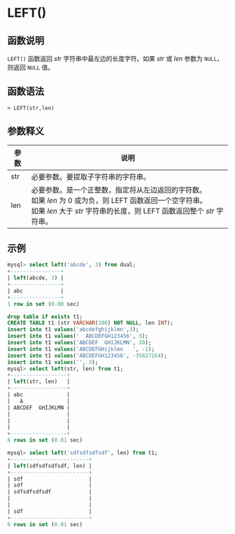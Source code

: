 # **LEFT()**

## **函数说明**

`LEFT()` 函数返回 *str* 字符串中最左边的长度字符。如果 *str* 或 *len* 参数为 `NULL`，则返回 `NULL` 值。

## **函数语法**

```
> LEFT(str,len)
```

## **参数释义**

|  参数   | 说明  |
|  ----  | ----  |
| str | 必要参数。要提取子字符串的字符串。|
| len | 必要参数。是一个正整数，指定将从左边返回的字符数。<br>如果 *len* 为 0 或为负，则 LEFT 函数返回一个空字符串。<br>如果 *len* 大于 *str* 字符串的长度，则 LEFT 函数返回整个 *str* 字符串。|

## **示例**

```SQL
mysql> select left('abcde', 3) from dual;
+----------------+
| left(abcde, 3) |
+----------------+
| abc            |
+----------------+
1 row in set (0.00 sec)

drop table if exists t1;
CREATE TABLE t1 (str VARCHAR(100) NOT NULL, len INT);
insert into t1 values('abcdefghijklmn',3);
insert into t1 values('  ABCDEFGH123456', 3);
insert into t1 values('ABCDEF  GHIJKLMN', 20);
insert into t1 values('ABCDEFGHijklmn   ', -1);
insert into t1 values('ABCDEFGH123456', -35627164);
insert into t1 values('', 3);
mysql> select left(str, len) from t1;
+------------------+
| left(str, len)   |
+------------------+
| abc              |
|   A              |
| ABCDEF  GHIJKLMN |
|                  |
|                  |
|                  |
+------------------+
6 rows in set (0.01 sec)

mysql> select left('sdfsdfsdfsdf', len) from t1;
+-------------------------+
| left(sdfsdfsdfsdf, len) |
+-------------------------+
| sdf                     |
| sdf                     |
| sdfsdfsdfsdf            |
|                         |
|                         |
| sdf                     |
+-------------------------+
6 rows in set (0.01 sec)
```
